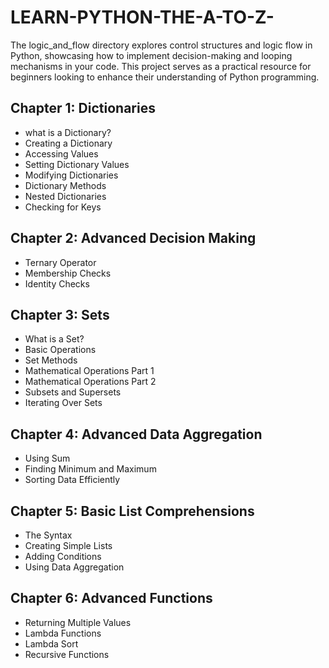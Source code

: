 # LEARN-PYTHON-THE-A-TO-Z-
The logic_and_flow directory explores control structures and logic flow in Python, showcasing how to implement decision-making and looping mechanisms in your code. This project serves as a practical resource for beginners looking to enhance their understanding of Python programming.

## Chapter 1: Dictionaries
- what is a Dictionary?
- Creating a Dictionary
- Accessing Values
- Setting Dictionary Values
- Modifying Dictionaries
- Dictionary Methods
- Nested Dictionaries
- Checking for Keys

## Chapter 2: Advanced Decision Making
- Ternary Operator
- Membership Checks
- Identity Checks

## Chapter 3: Sets
- What is a Set?
- Basic Operations
- Set Methods
- Mathematical Operations Part 1
- Mathematical Operations Part 2
- Subsets and Supersets
- Iterating Over Sets

## Chapter 4: Advanced Data Aggregation
- Using Sum
- Finding Minimum and Maximum
- Sorting Data Efficiently

## Chapter 5: Basic List Comprehensions
- The Syntax
- Creating Simple Lists
- Adding Conditions
- Using Data Aggregation

## Chapter 6: Advanced Functions
- Returning Multiple Values
- Lambda Functions
- Lambda Sort
- Recursive Functions

